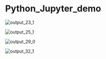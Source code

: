 # Python_Jupyter_demo

![output_23_1](https://github.com/AlexMaAU/Python_Jupyter_demo/assets/130563062/c2114d24-8cb9-4c59-84d1-18239fcd4771)

![output_25_1](https://github.com/AlexMaAU/Python_Jupyter_demo/assets/130563062/c5a6083d-db78-4c12-aaea-622851ddfaa7)

![output_29_0](https://github.com/AlexMaAU/Python_Jupyter_demo/assets/130563062/85b5c9ca-86e6-4886-981c-a0b1c2d955c6)

![output_32_1](https://github.com/AlexMaAU/Python_Jupyter_demo/assets/130563062/9f807903-edbd-42a4-b97f-baf79e00b9c8)

